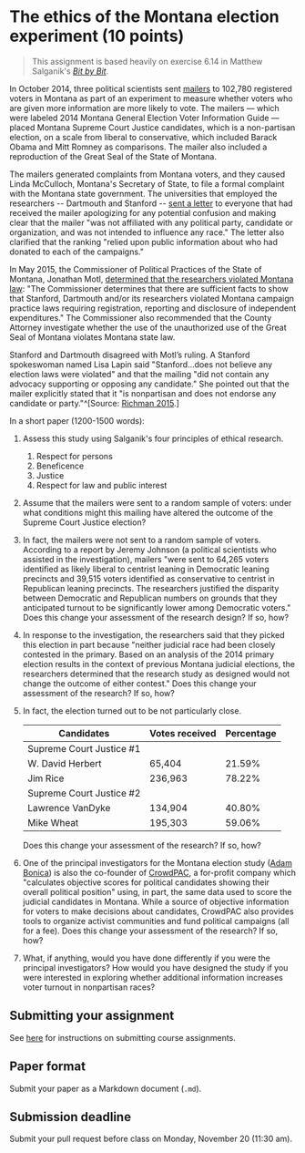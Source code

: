 # The ethics of the Montana election experiment (10 points)

> This assignment is based heavily on exercise 6.14 in Matthew Salganik's [*Bit by Bit*](http://www.bitbybitbook.com/en/ethics/ethics-activities/).

In October 2014, three political scientists sent [mailers](figures/montana_mailer.png) to 102,780 registered voters in Montana as part of an experiment to measure whether voters who are given more information are more likely to vote. The mailers — which were labeled 2014 Montana General Election Voter Information Guide — placed Montana Supreme Court Justice candidates, which is a non-partisan election, on a scale from liberal to conservative, which included Barack Obama and Mitt Romney as comparisons. The mailer also included a reproduction of the Great Seal of the State of Montana.

The mailers generated complaints from Montana voters, and they caused Linda McCulloch, Montana's Secretary of State, to file a formal complaint with the Montana state government. The universities that employed the researchers -- Dartmouth and Stanford -- [sent a letter](figures/montana_apology.png) to everyone that had received the mailer apologizing for any potential confusion and making clear that the mailer "was not affiliated with any political party, candidate or organization, and was not intended to influence any race." The letter also clarified that the ranking "relied upon public information about who had donated to each of the campaigns."

In May 2015, the Commissioner of Political Practices of the State of Montana, Jonathan Motl, [determined that the researchers violated Montana law](http://politicalpractices.mt.gov/Portals/144/2recentdecisions/McCullochvStanfordandDartmouthFinalDecision.pdf): "The Commissioner determines that there are sufficient facts to show that Stanford, Dartmouth and/or its researchers violated Montana campaign practice laws requiring registration, reporting and disclosure of independent expenditures." The Commissioner also recommended that the County Attorney investigate whether the use of the unauthorized use of the Great Seal of Montana violates Montana state law.

Stanford and Dartmouth disagreed with Motl’s ruling. A Stanford spokeswoman named Lisa Lapin said "Stanford...does not believe any election laws were violated" and that the mailing "did not contain any advocacy supporting or opposing any candidate." She pointed out that the mailer explicitly stated that it "is nonpartisan and does not endorse any candidate or party."^[Source: [Richman 2015](http://www.mercurynews.com/2015/05/12/stanford-and-dartmouth-researchers-broke-law-with-election-mailer-montana-official-says/).]

In a short paper (1200-1500 words):

1. Assess this study using Salganik's four principles of ethical research.
    1. Respect for persons
    1. Beneficence
    1. Justice
    1. Respect for law and public interest
1. Assume that the mailers were sent to a random sample of voters: under what conditions might this mailing have altered the outcome of the Supreme Court Justice election?
1. In fact, the mailers were not sent to a random sample of voters. According to a report by Jeremy Johnson (a political scientists who assisted in the investigation), mailers "were sent to 64,265 voters identified as likely liberal to centrist leaning in Democratic leaning precincts and 39,515 voters identified as conservative to centrist in Republican leaning precincts. The researchers justified the disparity between Democratic and Republican numbers on grounds that they anticipated turnout to be significantly lower among Democratic voters." Does this change your assessment of the research design? If so, how?
1. In response to the investigation, the researchers said that they picked this election in part because "neither judicial race had been closely contested in the primary. Based on an analysis of the 2014 primary election results in the context of previous Montana judicial elections, the researchers determined that the research study as designed would not change the outcome of either contest." Does this change your assessment of the research? If so, how?
1. In fact, the election turned out to be not particularly close.

    | Candidates               | Votes received | Percentage |
    |--------------------------|----------------|------------|
    | Supreme Court Justice #1 |                |            |
    | W. David Herbert         | 65,404         | 21.59%     |
    | Jim Rice                 | 236,963        | 78.22%     |
    | Supreme Court Justice #2 |                |            |
    | Lawrence VanDyke         | 134,904        | 40.80%     |
    | Mike Wheat               | 195,303        | 59.06%     |
    
    Does this change your assessment of the research? If so, how?

1. One of the principal investigators for the Montana election study ([Adam Bonica](http://web.stanford.edu/~bonica/)) is also the co-founder of [CrowdPAC](https://www.crowdpac.com/), a for-profit company which "calculates objective scores for political candidates showing their overall political position" using, in part, the same data used to score the judicial candidates in Montana. While a source of objective information for voters to make decisions about candidates, CrowdPAC also provides tools to organize activist communities and fund political campaigns (all for a fee). Does this change your assessment of the research? If so, how?
1. What, if anything, would you have done differently if you were the principal investigators? How would you have designed the study if you were interested in exploring whether additional information increases voter turnout in nonpartisan races?

## Submitting your assignment

See [here](../students/) for instructions on submitting course assignments.

## Paper format

Submit your paper as a Markdown document (`.md`).

## Submission deadline

Submit your pull request before class on Monday, November 20 (11:30 am).
